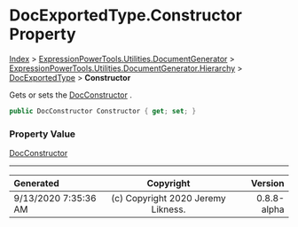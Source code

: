 ﻿# DocExportedType.Constructor Property

[Index](../index.md) > [ExpressionPowerTools.Utilities.DocumentGenerator](ExpressionPowerTools.Utilities.DocumentGenerator.a.md) > [ExpressionPowerTools.Utilities.DocumentGenerator.Hierarchy](ExpressionPowerTools.Utilities.DocumentGenerator.Hierarchy.n.md) > [DocExportedType](ExpressionPowerTools.Utilities.DocumentGenerator.Hierarchy.DocExportedType.cs.md) > **Constructor**

Gets or sets the [DocConstructor](ExpressionPowerTools.Utilities.DocumentGenerator.Hierarchy.DocConstructor.cs.md) .

```csharp
public DocConstructor Constructor { get; set; }
```

### Property Value

 [DocConstructor](ExpressionPowerTools.Utilities.DocumentGenerator.Hierarchy.DocConstructor.cs.md) 


---

| Generated | Copyright | Version |
| :-- | :-: | --: |
| 9/13/2020 7:35:36 AM | (c) Copyright 2020 Jeremy Likness. | 0.8.8-alpha |
